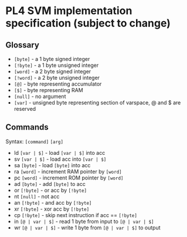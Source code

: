 # PL4 SVM implementation specification (subject to change)

## Glossary

- `[byte]` - a 1 byte signed integer
- `[!byte]` - a 1 byte unsigned integer
- `[word]` - a 2 byte signed integer
- `[!word]` - a 2 byte unsigned integer
- `[@]` - byte representing accumulator
- `[$]` - byte representing RAM
- `[null]` - no argument
- `[var]` - unsigned byte representing section of varspace, @ and $ are reserved

## Commands

Syntax: `[command]` `[arg]`
- ld `[var | $]` - load `[var | $]` into acc
- sv `[var | $]` - load acc into `[var | $]`
- sa `[byte]` - load `[byte]` into acc
- ra `[word]` - increment RAM pointer by `[word]`
- pc `[word]` - increment ROM pointer by `[word]`
- ad `[byte]` - add `[byte]` to acc
- or `[!byte]` - or acc by `[!byte]`
- nt `[null]` - not acc
- an `[!byte]` - and acc by `[!byte]`
- xr `[!byte]` - xor acc by `[!byte]`
- cp `[!byte]` - skip next instruction if acc == `[!byte]`
- in `[@ | var | $]` - read 1 byte from input to `[@ | var | $]`
- wr `[@ | var | $]` - write 1 byte from `[@ | var | $]` to output